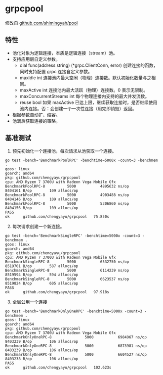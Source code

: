 # grpcpool

修改自 [github.com/shimingyah/pool](https://github.com/shimingyah/pool)

## 特性

- 池化对象为逻辑连接，本质是逻辑连接（stream）池。
- 支持应用层自定义参数。
    - dial func(address string) (*grpc.ClientConn, error) 创建连接的函数，同时支持配置 grpc 连接自定义参数。
    - maxIdle int 连接池内最大空闲（物理）连接数。默认初始化数量与之相同。
    - maxActive int 连接池内最大活跃（物理）连接数。0 表示无限制。
    - maxConcurrentStreams int 每个物理连接内支持的最大并发流数。
    - reuse bool 如果 maxActive 已达上限，继续获取连接时，是否继续使用池内连接。否：会创建一个一次性连接（用完即销毁）返回。
- 根据参数自动扩、缩容。
- 池满后获取连接的策略。

## 基准测试

1. 预先初始化一个连接池，每次请求从池获取一个连接。

```shell
go test -bench='BenchmarkPoolRPC' -benchtime=5000x -count=3 -benchmem .
goos: linux
goarch: amd64
pkg: github.com/chengyayu/grpcpool
cpu: AMD Ryzen 7 3700U with Radeon Vega Mobile Gfx  
BenchmarkPoolRPC-8          5000           4895632 ns/op         8404161 B/op        109 allocs/op
BenchmarkPoolRPC-8          5000           4903488 ns/op         8404146 B/op        109 allocs/op
BenchmarkPoolRPC-8          5000           5306860 ns/op         8404156 B/op        109 allocs/op
PASS
ok      github.com/chengyayu/grpcpool   75.850s
```

2. 每次请求创建一个新连接。

```shell
go test -bench='BenchmarkSingleRPC' -benchtime=5000x -count=3 -benchmem .
goos: linux
goarch: amd64
pkg: github.com/chengyayu/grpcpool
cpu: AMD Ryzen 7 3700U with Radeon Vega Mobile Gfx  
BenchmarkSingleRPC-8        5000           6532750 ns/op         8519701 B/op        587 allocs/op
BenchmarkSingleRPC-8        5000           6114239 ns/op         8519594 B/op        594 allocs/op
BenchmarkSingleRPC-8        5000           6623537 ns/op         8519824 B/op        605 allocs/op
PASS
ok      github.com/chengyayu/grpcpool   97.918s
```

3. 全局公用一个连接

```shell
go test -bench='BenchmarkOnlyOneRPC' -benchtime=5000x -count=3 -benchmem .
goos: linux
goarch: amd64
pkg: github.com/chengyayu/grpcpool
cpu: AMD Ryzen 7 3700U with Radeon Vega Mobile Gfx  
BenchmarkOnlyOneRPC-8               5000           6984967 ns/op         8403239 B/op        106 allocs/op
BenchmarkOnlyOneRPC-8               5000           6873981 ns/op         8403239 B/op        106 allocs/op
BenchmarkOnlyOneRPC-8               5000           6604527 ns/op         8403238 B/op        106 allocs/op
PASS
ok      github.com/chengyayu/grpcpool   102.623s
```

